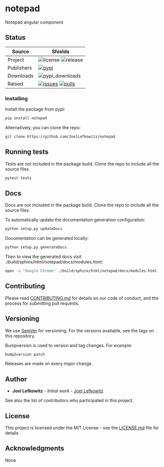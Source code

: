 # notepad

Notepad angular component

## Status

| Source     | Shields                                                        |
| ---------- | -------------------------------------------------------------- |
| Project    | ![license][license] ![release][release]                        |
| Publishers | [![pypi][pypi]][pypi_link]                                     |
| Downloads  | ![pypi_downloads][pypi_downloads]                              |
| Raised     | [![issues][issues]][issues_link] [![pulls][pulls]][pulls_link] |

[license]: https://img.shields.io/github/license/joellefkowitz/notepad
[release]: https://img.shields.io/github/v/tag/joellefkowitz/notepad
[pypi]: https://img.shields.io/pypi/v/notepad "PyPi"
[pypi_link]: https://pypi.org/project/notepad
[python_version]: https://img.shields.io/pypi/pyversions/notepad
[pypi_downloads]: https://img.shields.io/pypi/dw/notepad
[issues]: https://img.shields.io/github/issues/joellefkowitz/notepad "Issues"
[issues_link]: https://github.com/JoelLefkowitz/notepad/issues
[pulls]: https://img.shields.io/github/issues-pr/joellefkowitz/notepad "Pull requests"
[pulls_link]: https://github.com/JoelLefkowitz/notepad/pulls

### Installing

Install the package from pypi:

```bash
pip install notepad
```

Alternatively, you can clone the repo:

```bash
git clone https://github.com/JoelLefkowitz/notepad
```

## Running tests

Tests are not included in the package build. Clone the repo to include all the source files.

```bash
pytest tests
```

## Docs

Docs are not included in the package build. Clone the repo to include all the source files.

To automatically update the documentation generation configuration:

```bash
python setup.py updateDocs
```

Documentation can be generated locally:

```bash
python setup.py generateDocs
```

Then to view the generated docs visit ./build/sphinx/html/notepad/docs/modules.html:

```bash
open -a "Google Chrome" ./build/sphinx/html/notepad/docs/modules.html
```

## Contributing

Please read [CONTRIBUTING.md](CONTRIBUTING.md) for details on our code of conduct, and the process for submitting pull requests.

## Versioning

We use [SemVer](http://semver.org/) for versioning. For the versions available, see the tags on this repository.

Bumpversion is used to version and tag changes.
For example:

```bash
bump2version patch
```

Releases are made on every major change.

## Author

- **Joel Lefkowitz** - _Initial work_ - [Joel Lefkowitz](JoelLefkowitz)

See also the list of contributors who participated in this project.

## License

This project is licensed under the MIT License - see the [LICENSE.md](LICENSE.md) file for details

## Acknowledgments

None
